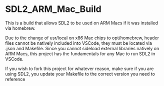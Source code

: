 # SDL2_ARM_Mac_Build
This is a build that allows SDL2 to be used on ARM Macs if it was installed via homebrew.

Due to the change of usr/local on x86 Mac chips to opt/homebrew, header files cannot be natively included 
into VSCode, they must be located via .json and Makefile. Since you cannot sideload external libraries 
natively on ARM Macs, this project has the fundamentals for any Mac to run SDL2 in VSCode.

If you wish to fork this project for whatever reason, make sure if you are using SDL2, you update your 
Makefile to the correct version you need to reference
 
